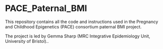 # PACE_Paternal_BMI

This repository contains all the code and instructions used in the Pregnancy and Childhood Epigenetics (PACE) consortium paternal BMI project.

The project is led by Gemma Sharp (MRC Integrative Epidemiology Unit, University of Bristol)..
